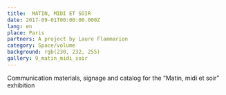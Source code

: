 ```yaml
---
title:  MATIN, MIDI ET SOIR
date: 2017-09-01T00:00:00.000Z
lang: en
place: Paris
partners: A project by Laure Flammarion 
category: Space/volume
background: rgb(230, 232, 255)
gallery: 9_matin_midi_soir
---
```

Communication materials, signage and catalog for the “Matin, midi et soir” exhibition 
